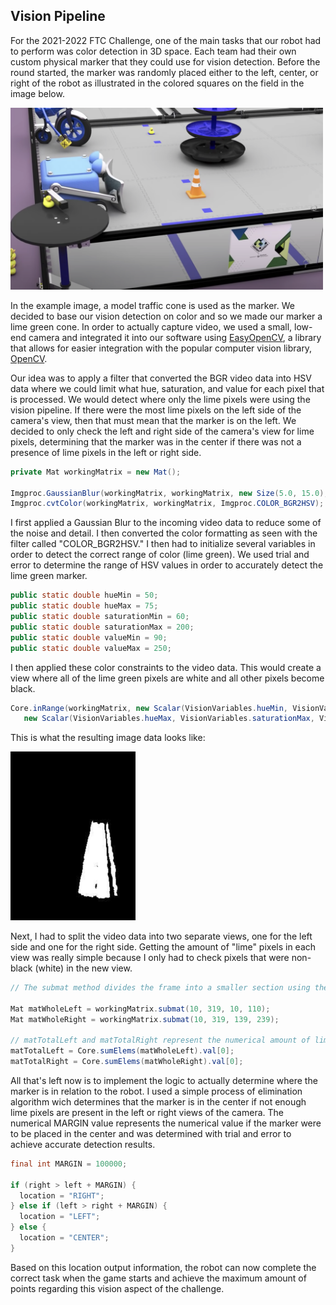## Vision Pipeline

For the 2021-2022 FTC Challenge, one of the main tasks that our robot had to perform was color detection in 3D space.
Each team had their own custom physical marker that they could use for vision detection. Before the round started, the marker was randomly placed either to the left, center, or right of the robot as illustrated in the colored squares on the field in the image below.
<p align="left">
  <img src="./Media/GameMarker.png" alt="Game Marker" width="500">
</p>


In the example image, a model traffic cone is used as the marker. We decided to base our vision detection on color and so we made our marker a lime green cone. In order to actually capture video, we used a small, low-end camera and integrated it into our software using [EasyOpenCV](https://github.com/OpenFTC/EasyOpenCV), a library that allows for easier integration with the popular computer vision library, [OpenCV](https://opencv.org/). 

Our idea was to apply a filter that converted the BGR video data into HSV data where we could limit what hue, saturation, and value for each pixel that is processed. We would detect where only the lime pixels were using the vision pipeline. If there were the most lime pixels on the left side of the camera's view, then that must mean that the marker is on the left. We decided to only check the left and right side of the camera's view for lime pixels, determining that the marker was in the center if there was not a presence of lime pixels in the left or right side.


```java
private Mat workingMatrix = new Mat();

Imgproc.GaussianBlur(workingMatrix, workingMatrix, new Size(5.0, 15.0), 0.00);
Imgproc.cvtColor(workingMatrix, workingMatrix, Imgproc.COLOR_BGR2HSV);
```

I first applied a Gaussian Blur to the incoming video data to reduce some of the noise and detail. I then converted the color formatting as seen with the 
filter called "COLOR_BGR2HSV." I then had to initialize several variables in order to detect the correct range of color (lime green). We used trial and error to determine the range of HSV values in order to accurately detect the lime green marker.

```java
public static double hueMin = 50;
public static double hueMax = 75;
public static double saturationMin = 60;
public static double saturationMax = 200;
public static double valueMin = 90;
public static double valueMax = 250;
```
I then applied these color constraints to the video data. This would create a view where all of the lime green pixels are white and all other pixels become black. 
```java
Core.inRange(workingMatrix, new Scalar(VisionVariables.hueMin, VisionVariables.saturationMin, VisionVariables.valueMin),
   new Scalar(VisionVariables.hueMax, VisionVariables.saturationMax, VisionVariables.valueMax), workingMatrix);
```
This is what the resulting image data looks like:
<p align="left">
  <img src="./Media/FilteredImage.png" alt="Filtered Image Output" width="200">
</p>

Next, I had to split the video data into two separate views, one for the left side and one for the right side. Getting the amount of "lime" pixels in each view was really simple because I only had to check pixels that were non-black (white) in the new view.
```java
// The submat method divides the frame into a smaller section using the paramters (rowStart, rowEnd, colStart, colEnd)

Mat matWholeLeft = workingMatrix.submat(10, 319, 10, 110);
Mat matWholeRight = workingMatrix.submat(10, 319, 139, 239);

// matTotalLeft and matTotalRight represent the numerical amount of lime pixels in each side of the camera's view
matTotalLeft = Core.sumElems(matWholeLeft).val[0];
matTotalRight = Core.sumElems(matWholeRight).val[0];

```
All that's left now is to implement the logic to actually determine where the marker is in relation to the robot. I used a simple process of elimination 
algorithm wich determines that the marker is in the center if not enough lime pixels are present in the left or right views of the camera. The numerical MARGIN value represents the numerical value if the marker were to be placed in the center and was determined with trial and error to achieve accurate detection results.
```java
final int MARGIN = 100000;

if (right > left + MARGIN) {
  location = "RIGHT";
} else if (left > right + MARGIN) {
  location = "LEFT";
} else {
  location = "CENTER";
}
```

Based on this location output information, the robot can now complete the correct task when the game starts and achieve the maximum amount of points regarding this vision aspect of the challenge.

